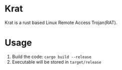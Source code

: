# Krat
Krat is a rust based Linux Remote Access Trojan(RAT). 

# Usage

1. Build the code: `cargo build --release`
2. Executable will be stored in  `target/release`

